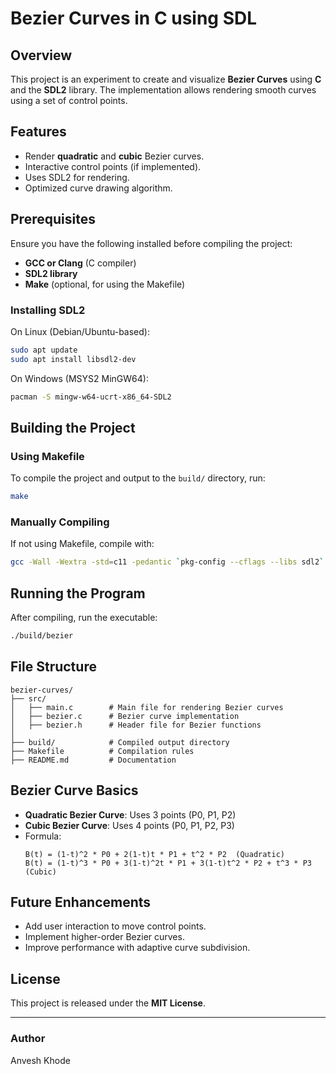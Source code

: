 # Bezier Curves in C using SDL

## Overview

This project is an experiment to create and visualize **Bezier Curves** using **C** and the **SDL2** library. The implementation allows rendering smooth curves using a set of control points.

## Features

- Render **quadratic** and **cubic** Bezier curves.
- Interactive control points (if implemented).
- Uses SDL2 for rendering.
- Optimized curve drawing algorithm.

## Prerequisites

Ensure you have the following installed before compiling the project:

- **GCC or Clang** (C compiler)
- **SDL2 library**
- **Make** (optional, for using the Makefile)

### Installing SDL2

On Linux (Debian/Ubuntu-based):

```sh
sudo apt update
sudo apt install libsdl2-dev
```

On Windows (MSYS2 MinGW64):

```sh
pacman -S mingw-w64-ucrt-x86_64-SDL2
```

## Building the Project

### Using Makefile

To compile the project and output to the `build/` directory, run:

```sh
make
```

### Manually Compiling

If not using Makefile, compile with:

```sh
gcc -Wall -Wextra -std=c11 -pedantic `pkg-config --cflags --libs sdl2` -o build/bezier main.c
```

## Running the Program

After compiling, run the executable:

```sh
./build/bezier
```

## File Structure

```
bezier-curves/
├── src/
│   ├── main.c        # Main file for rendering Bezier curves
│   ├── bezier.c      # Bezier curve implementation
│   ├── bezier.h      # Header file for Bezier functions
│
├── build/            # Compiled output directory
├── Makefile          # Compilation rules
├── README.md         # Documentation
```

## Bezier Curve Basics

- **Quadratic Bezier Curve**: Uses 3 points (P0, P1, P2)
- **Cubic Bezier Curve**: Uses 4 points (P0, P1, P2, P3)
- Formula:
  ```
  B(t) = (1-t)^2 * P0 + 2(1-t)t * P1 + t^2 * P2  (Quadratic)
  B(t) = (1-t)^3 * P0 + 3(1-t)^2t * P1 + 3(1-t)t^2 * P2 + t^3 * P3 (Cubic)
  ```

## Future Enhancements

- Add user interaction to move control points.
- Implement higher-order Bezier curves.
- Improve performance with adaptive curve subdivision.

## License

This project is released under the **MIT License**.

---

### Author

Anvesh Khode
